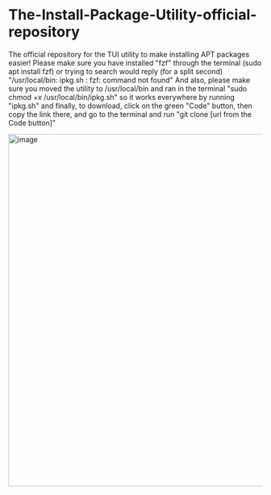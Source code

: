 # The-Install-Package-Utility-official-repository
The official repository for the TUI utility to make installing APT packages easier!
Please make sure you have installed "fzf" through the terminal (sudo apt install fzf) or trying to search would reply (for a split second) "/usr/local/bin: ipkg.sh : fzf: command not found"
And also, please make sure you moved the utility to /usr/local/bin and ran in the terminal "sudo chmod +x /usr/local/bin/ipkg.sh" so it works everywhere by running "ipkg.sh"
and finally, to download, click on the green "Code" button, then copy the link there, and go to the terminal and run "git clone [url from the Code button]"


<img width="1020" height="699" alt="image" src="https://github.com/user-attachments/assets/f143b1cd-b322-47f3-97bd-f1ec47b17ad8" />
